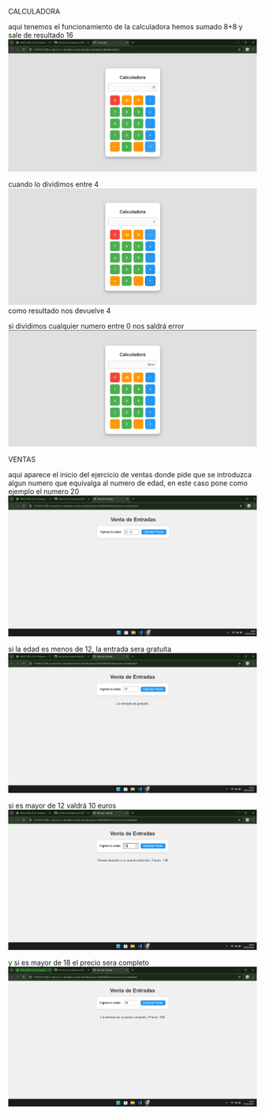 CALCULADORA

aqui tenemos el funcionamiento de la calculadora hemos sumado 8+8 y sale de resultado 16
![alt text](image.png)

cuando lo dividimos entre 4
![alt text](image-1.png)
como resultado nos devuelve 4

si dividimos cualquier numero entre 0 nos saldrá error
![alt text](image-2.png)


VENTAS

aqui aparece el inicio del ejercicio de ventas donde pide que se introduzca algun numero que equivalga al numero de edad, en este caso pone como ejemplo el numero 20
![alt text](image-3.png)

si la edad es menos de 12, la entrada sera gratuita
![alt text](image-4.png)

si es mayor de 12 valdrá 10 euros
![alt text](image-5.png)

y si es mayor de 18 el precio sera completo 
![alt text](image-6.png)